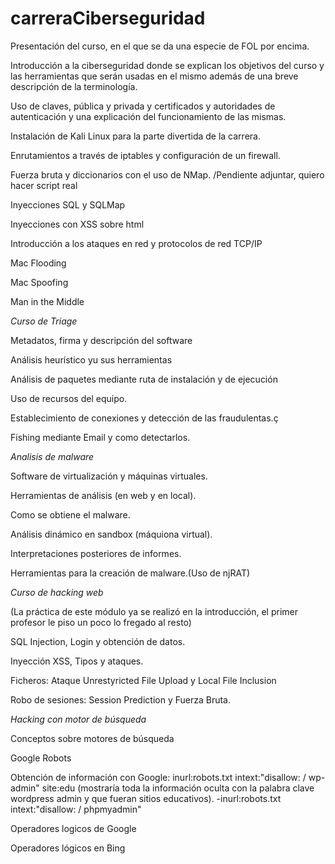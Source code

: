 # carreraCiberseguridad

Presentación del curso, en el que se da una especie de FOL por encima.

Introducción a la ciberseguridad donde se explican los objetivos del curso y las herramientas que serán usadas en el mismo además de una breve descripción de la terminología.

Uso de claves, pública y privada y certificados y autoridades de autenticación y una explicación del funcionamiento de las mismas.

Instalación de Kali Linux para la parte divertida de la carrera.

Enrutamientos a través de iptables y configuración de un firewall.

Fuerza bruta y diccionarios con el uso de NMap. /Pendiente adjuntar, quiero hacer script real

Inyecciones SQL y SQLMap

Inyecciones con XSS sobre html

Introducción a los ataques en red y protocolos de red TCP/IP

Mac Flooding

Mac Spoofing

Man in the Middle

*Curso de Triage*

Metadatos, firma y descripción del software

Análisis heurístico yu sus herramientas

Análisis de paquetes mediante ruta de instalación y de ejecución

Uso de recursos del equipo.

Establecimiento de conexiones y detección de las fraudulentas.ç

Fishing mediante Email y como detectarlos.

*Analisis de malware*

Software de virtualización y máquinas virtuales.

Herramientas de análisis (en web y en local).

Como se obtiene el malware.

Análisis dinámico en sandbox (máquiona virtual).

Interpretaciones posteriores de informes.

Herramientas para la creación de malware.(Uso de njRAT)

*Curso de hacking web* 

(La práctica de este módulo ya se realizó en la introducción, el primer profesor le piso un poco lo fregado al resto)

SQL Injection, Login y obtención de datos.

Inyección XSS, Tipos y ataques.

Ficheros: Ataque Unrestyricted File Upload y Local File Inclusion

Robo de sesiones: Session Prediction y Fuerza Bruta.

*Hacking con motor de búsqueda*

Conceptos sobre motores de búsqueda

Google Robots

Obtención de información con Google: inurl:robots.txt intext:"disallow: / wp-admin" site:edu (mostraría toda la información oculta con la palabra clave wordpress admin y que fueran sitios educativos).
    -inurl:robots.txt intext:"disallow: / phpmyadmin"
    
Operadores logicos de Google

Operadores lógicos en Bing
